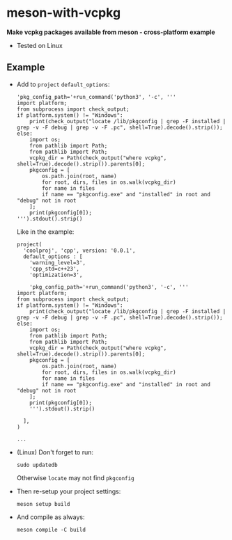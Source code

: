 # meson-with-vcpkg
**Make vcpkg packages available from meson - cross-platform example**
- Tested on Linux

## Example
- Add to `project` `default_options`:
  ```
  'pkg_config_path='+run_command('python3', '-c', '''
  import platform;
  from subprocess import check_output;
  if platform.system() != "Windows":
      print(check_output("locate /lib/pkgconfig | grep -F installed | grep -v -F debug | grep -v -F .pc", shell=True).decode().strip());
  else:
      import os;
      from pathlib import Path;
      from pathlib import Path;
      vcpkg_dir = Path(check_output("where vcpkg", shell=True).decode().strip()).parents[0];
      pkgconfig = [
          os.path.join(root, name)
          for root, dirs, files in os.walk(vcpkg_dir)
          for name in files
          if name == "pkgconfig.exe" and "installed" in root and "debug" not in root
      ];
      print(pkgconfig[0]);
  ''').stdout().strip()
  ```
  Like in the example:
  ```
  project(
    'coolproj', 'cpp', version: '0.0.1', 
    default_options : [
      'warning_level=3', 
      'cpp_std=c++23', 
      'optimization=3',
      
      'pkg_config_path='+run_command('python3', '-c', '''
  import platform;
  from subprocess import check_output;
  if platform.system() != "Windows":
      print(check_output("locate /lib/pkgconfig | grep -F installed | grep -v -F debug | grep -v -F .pc", shell=True).decode().strip());
  else:
      import os;
      from pathlib import Path;
      from pathlib import Path;
      vcpkg_dir = Path(check_output("where vcpkg", shell=True).decode().strip()).parents[0];
      pkgconfig = [
          os.path.join(root, name)
          for root, dirs, files in os.walk(vcpkg_dir)
          for name in files
          if name == "pkgconfig.exe" and "installed" in root and "debug" not in root
      ];
      print(pkgconfig[0]);
      ''').stdout().strip()
  
    ],
  )
  
  ...
  ```
- (Linux) Don't forget to run:
  
  ```
  sudo updatedb
   ```
  Otherwise `locate` may not find `pkgconfig`
- Then re-setup your project settings:
  
  ```
  meson setup build
  ```
- And compile as always:
  
  ```
  meson compile -C build
  ```
